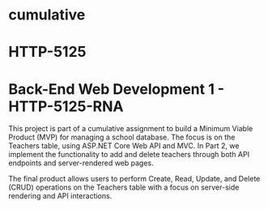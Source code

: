 # cumulative
# HTTP-5125
# Back-End Web Development 1 - HTTP-5125-RNA

This project is part of a cumulative assignment to build a Minimum Viable Product (MVP) for managing a school database. The focus is on the Teachers table, using ASP.NET Core Web API and MVC. In Part 2, we implement the functionality to add and delete teachers through both API endpoints and server-rendered web pages.

The final product allows users to perform Create, Read, Update, and Delete (CRUD) operations on the Teachers table with a focus on server-side rendering and API interactions.
